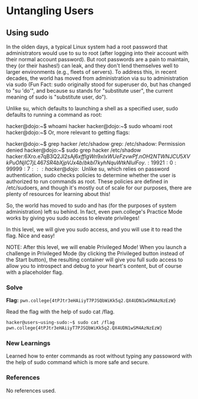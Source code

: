 # Untangling Users

## Using sudo
In the olden days, a typical Linux system had a root password that administrators would use to su to root (after logging into their account with their normal account password). But root passwords are a pain to maintain, they (or their hashes!) can leak, and they don't lend themselves well to larger environments (e.g., fleets of servers). To address this, in recent decades, the world has moved from administration via su to administration via sudo (Fun Fact: sudo originally stood for superuser do, but has changed to "su 'do'", and because su stands for "substitute user", the current meaning of sudo is "substitute user, do").

Unlike su, which defaults to launching a shell as a specified user, sudo defaults to running a command as root:

hacker@dojo:~$ whoami
hacker
hacker@dojo:~$ sudo whoami
root
hacker@dojo:~$
Or, more relevant to getting flags:

hacker@dojo:~$ grep hacker /etc/shadow
grep: /etc/shadow: Permission denied
hacker@dojo:~$ sudo grep hacker /etc/shadow
hacker:$6$Xro.e7qB3Q2Jl2sA$j6xffIgWn9xIxWUeFzvwPf.nOH2NTWNJCU5XVkPuONjIC7jL467SR4bXjpVJx4b/bkbl7kyhNquWtkNlulFoy.:19921:0:99999:7:::
hacker@dojo:~$
Unlike su, which relies on password authentication, sudo checks policies to determine whether the user is authorized to run commands as root. These policies are defined in /etc/sudoers, and though it's mostly out of scale for our purposes, there are plenty of resources for learning about this!

So, the world has moved to sudo and has (for the purposes of system administration) left su behind. In fact, even pwn.college's Practice Mode works by giving you sudo access to elevate privileges!

In this level, we will give you sudo access, and you will use it to read the flag. Nice and easy!

NOTE: After this level, we will enable Privileged Mode! When you launch a challenge in Privileged Mode (by clicking the Privileged button instead of the Start button), the resulting container will give you full sudo access to allow you to introspect and debug to your heart's content, but of course with a placeholder flag.

### Solve
**Flag:** `pwn.college{4tPJtr3eHAiiyT7PJSQbWiKk5q2.QX4UDN1wSM4AzNzEzW}`

Read the flag with the help of sudo cat /flag.

```bash
hacker@users~using-sudo:~$ sudo cat /flag
pwn.college{4tPJtr3eHAiiyT7PJSQbWiKk5q2.QX4UDN1wSM4AzNzEzW}
```

### New Learnings
Learned how to enter commands as root without typing any passoword with the help of sudo command which is more safe and secure.

### References 
No references used.
